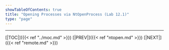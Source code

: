 ```yaml
---
showTableOfContents: true
title: "Opening Processes via NtOpenProcess (Lab 12.1)"
type: "page"
---
```



---
[|TOC|]({{< ref "../moc.md" >}})
[|PREV|]({{< ref "ntopen.md" >}})
[|NEXT|]({{< ref "remote.md" >}})